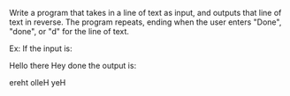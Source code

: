 Write a program that takes in a line of text as input, and outputs that line of text in reverse. The program repeats, ending when the user enters "Done", "done", or "d" for the line of text.

Ex: If the input is:

Hello there
Hey
done
the output is:

ereht olleH
yeH